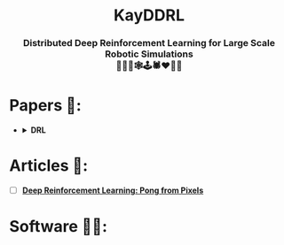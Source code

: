 <h1 align=center> KayDDRL </h1>
<h3 align=center> Distributed Deep Reinforcement Learning for Large Scale Robotic Simulations <br> 👨‍💻🤖🕸🕹🕷❤️👨‍🔬 </h3>

# Papers 📜:

<ul>

<li>
<details><summary><b>DRL</b></summary>

<p>
Summary
</p>


</details>


</li>


</ul>

# Articles 📖:

- [ ] **[Deep Reinforcement Learning: Pong from Pixels](http://karpathy.github.io/2016/05/31/rl/)**


# Software 👨‍💻:
